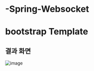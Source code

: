 # -Spring-Websocket

# bootstrap Template

## 결과 화면
![image](https://user-images.githubusercontent.com/84279882/130406150-9a74f95b-2106-43ef-a5d0-16fb988f7335.png)
